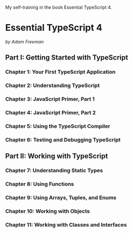 My self-training in the book Essential TypeScript 4.

# Essential TypeScript 4
*by Adam Freeman*

## Part I: Getting Started with TypeScript

### Chapter 1: Your First TypeScript Application

### Chapter 2: Understanding TypeScript

### Chapter 3: JavaScript Primer, Part 1

### Chapter 4: JavaScript Primer, Part 2

### Chapter 5: Using the TypeScript Compiler

### Chapter 6: Testing and Debugging TypeScript

## Part II: Working with TypeScript

### Chapter 7: Understanding Static Types

### Chapter 8: Using Functions

### Chapter 9: Using Arrays, Tuples, and Enums

### Chapter 10: Working with Objects

### Chapter 11: Working with Classes and Interfaces

